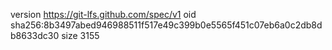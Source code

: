 version https://git-lfs.github.com/spec/v1
oid sha256:8b3497abed946988511f517e49c399b0e5565f451c07eb6a0c2db8db8633dc30
size 3155
